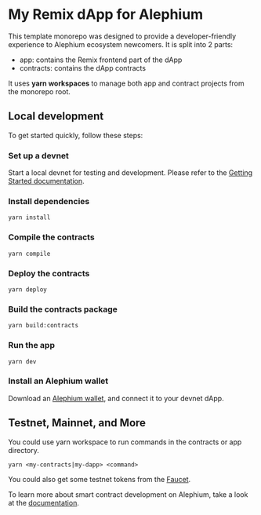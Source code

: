 # My Remix dApp for Alephium

This template monorepo was designed to provide a developer-friendly experience to Alephium ecosystem newcomers. It is split into 2 parts:

- app: contains the Remix frontend part of the dApp
- contracts: contains the dApp contracts

It uses **yarn workspaces** to manage both app and contract projects from the monorepo root.

## Local development

To get started quickly, follow these steps:

### Set up a devnet

Start a local devnet for testing and development. Please refer to the [Getting Started documentation](https://docs.alephium.org/full-node/getting-started#devnet).

### Install dependencies

```
yarn install
```

### Compile the contracts

```
yarn compile
```

### Deploy the contracts

```
yarn deploy
```

### Build the contracts package

```
yarn build:contracts
```

### Run the app

```
yarn dev
```

### Install an Alephium wallet

Download an [Alephium wallet](https://alephium.org/#wallets), and connect it to your devnet dApp.

## Testnet, Mainnet, and More

You could use yarn workspace to run commands in the contracts or app directory.

```
yarn <my-contracts|my-dapp> <command>
```

You could also get some testnet tokens from the [Faucet](https://docs.alephium.org/infrastructure/public-services/#testnet-faucet).

To learn more about smart contract development on Alephium, take a look at the [documentation](https://docs.alephium.org/dapps/).
